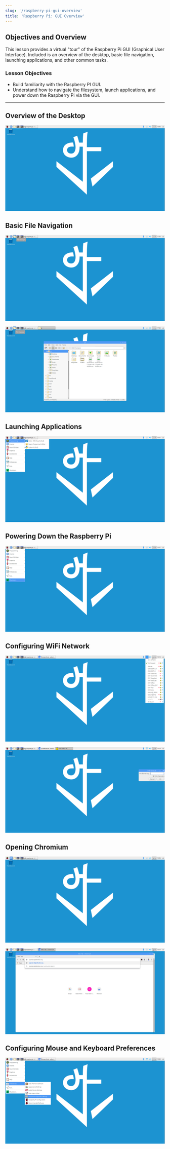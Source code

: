 ```yaml
---
slug: '/raspberry-pi-gui-overview'
title: 'Raspberry Pi: GUI Overview'
---
```


## Objectives and Overview

This lesson provides a virtual "tour" of the Raspberry Pi GUI (Graphical User Interface). Included is an overview of the desktop, basic file navigation, launching applications, and other common tasks.

### Lesson Objectives

- Build familiarity with the Raspberry PI GUI.
- Understand how to navigate the filesystem, launch applications, and power down the Raspberry Pi via the GUI.

---

## Overview of the Desktop

![Overview of the Raspberry Pi GUI](../images/gui-desktop-overview.jpg)

## Basic File Navigation

![Raspberry Pi GUI desktop with file manager open](../images/gui-desktop-file-manager.jpg)

![Navigating the file system through the Raspberry Pi GUI](../images/gui-navigating-files.jpg)

## Launching Applications

![Opening applications from the Raspberry Pi GUI](../images/gui-opening-apps.jpg)

## Powering Down the Raspberry Pi

![Powering down the Raspberry Pi](../images/gui-power-off-pi.jpg)

## Configuring WiFi Network

![Finding the WiFi networks](../images/gui-wifi-networks.jpg)

![Entering the WiFi network login password](../images/gui-wifi-changing-network.jpg)

## Opening Chromium

![Opening the Chromium browser](../images/gui-opening-chromium.jpg)

![Navigating to the piportal site](../images/gui-chromium-piportal.jpg)

## Configuring Mouse and Keyboard Preferences

![Configuring Mouse and Keyboard Preferences](../images/gui-mouse-keyboard-preferences.jpg)
